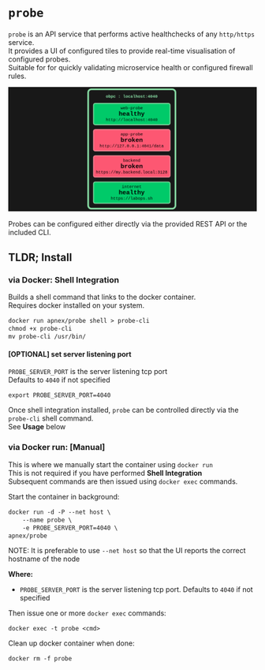 # `probe`

`probe` is an API service that performs active healthchecks of any `http/https` service.  
It provides a UI of configured tiles to provide real-time visualisation of configured probes.  
Suitable for for quickly validating microservice health or configured firewall rules.  

![probe-status](probe-status.png)

Probes can be configured either directly via the provided REST API or the included CLI.  

## TLDR; Install
### via Docker: Shell Integration
Builds a shell command that links to the docker container.  
Requires docker installed on your system.  

```
docker run apnex/probe shell > probe-cli
chmod +x probe-cli
mv probe-cli /usr/bin/
```

#### [OPTIONAL] set server listening port
`PROBE_SERVER_PORT` is the server listening tcp port  
Defaults to `4040` if not specified
```
export PROBE_SERVER_PORT=4040
```

Once shell integration installed, `probe` can be controlled directly via the `probe-cli` shell command.  
See **Usage** below  

### via Docker run: [Manual]
This is where we manually start the container using `docker run`  
This is not required if you have performed **Shell Integration**   
Subsequent commands are then issued using `docker exec` commands.  

Start the container in background:
```
docker run -d -P --net host \
	--name probe \
	-e PROBE_SERVER_PORT=4040 \
apnex/probe
```

NOTE: It is preferable to use `--net host` so that the UI reports the correct hostname of the node  

**Where:**  
- `PROBE_SERVER_PORT` is the server listening tcp port. Defaults to `4040` if not specified  

Then issue one or more `docker exec` commands:
```
docker exec -t probe <cmd>
```

Clean up docker container when done:
```
docker rm -f probe
```
